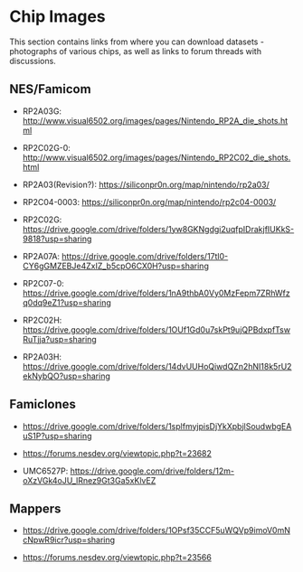 # Chip Images

This section contains links from where you can download datasets - photographs of various chips, as well as links to forum threads with discussions.

## NES/Famicom

- RP2A03G: http://www.visual6502.org/images/pages/Nintendo_RP2A_die_shots.html

- RP2C02G-0: http://www.visual6502.org/images/pages/Nintendo_RP2C02_die_shots.html

- RP2A03(Revision?): https://siliconpr0n.org/map/nintendo/rp2a03/

- RP2C04-0003: https://siliconpr0n.org/map/nintendo/rp2c04-0003/

- RP2C02G: https://drive.google.com/drive/folders/1yw8GKNgdgi2uqfpIDrakjfIUKkS-9818?usp=sharing

- RP2A07A: https://drive.google.com/drive/folders/17tl0-CY6gGMZEBJe4ZxIZ_b5cpO6CX0H?usp=sharing

- RP2C07-0: https://drive.google.com/drive/folders/1nA9thbA0Vy0MzFepm7ZRhWfzq0dq9eZ1?usp=sharing

- RP2C02H: https://drive.google.com/drive/folders/1OUf1Gd0u7skPt9ujQPBdxpfTswRuTjja?usp=sharing

- RP2A03H: https://drive.google.com/drive/folders/14dvUUHoQiwdQZn2hNI18k5rU2ekNybQO?usp=sharing

## Famiclones

- https://drive.google.com/drive/folders/1splfmyjpisDjYkXpbjlSoudwbgEAuS1P?usp=sharing

- https://forums.nesdev.org/viewtopic.php?t=23682

- UMC6527P: https://drive.google.com/drive/folders/12m-oXzVGk4oJU_lRnez9Gt3Ga5xKlvEZ

## Mappers

- https://drive.google.com/drive/folders/1OPsf35CCF5uWQVp9imoV0mNcNpwR9icr?usp=sharing

- https://forums.nesdev.org/viewtopic.php?t=23566
